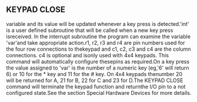 ## KEYPAD CLOSE

variable and its value will be updated whenever a key press is detected.'int' is a user defined subroutine that will be called when a new key press isreceived. In the interrupt subroutine the program can examine the variable 'var'and take appropriate action.r1, r2, r3 and r4 are pin numbers used for the four row connections to thekeypad and c1, c2, c3 and c4 are the column connections. c4 is optional and isonly used with 4x4 keypads. This command will automatically configure thesepins as required.On a key press the value assigned to 'var' is the number of a numeric key (eg,'6' will return 6) or 10 for the * key and 11 for the # key. On 4x4 keypads thenumber 20 will be returned for A, 21 for B, 22 for C and 23 for D.The KEYPAD CLOSE command will terminate the keypad function and returnthe I/O pin to a not configured state.See the section Special Hardware Devices for more details.